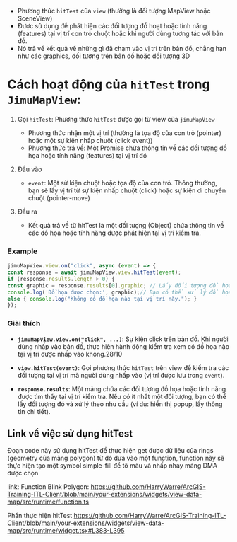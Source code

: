
- Phương thức `hitTest` của `view` (thường là đối tượng MapView hoặc SceneView)
- Được sử dụng để phát hiện các đối tượng đồ hoạt hoặc tính năng (features) tại vị trí con trỏ chuột hoặc khi người dùng tương tác với bản đồ. 
- Nó trả về kết quả về những gì đã chạm vào vị trí trên bản đồ, chẳng hạn như các graphics, đối tượng trên bản đồ hoặc đối tượng 3D

# Cách hoạt động của `hitTest` trong `JimuMapView`:

1. Gọi `hitTest`: Phương thức `hitTest` được gọi từ view của `jimuMapView`
	- Phương thức nhận một vị trí (thường là tọa độ của con trỏ (pointer) hoặc một sự kiện nhấp chuột (click event)) 
	- Phương thức trả về: Một Promise chứa thông tin về các đối tượng đồ họa hoặc tính năng (features) tại vị trí đó

2. Đầu vào
	- `event`: Một sử kiện chuột hoặc tọa độ của con trỏ. Thông thường, bạn sẽ lấy vị trí từ sự kiện nhấp chuột (click) hoặc sự kiện di chuyển chuột (pointer-move)
3.  Đầu ra
	- Kết quả trả về từ hitTest là một đối tượng (Object)  chứa thông tin về các đồ họa hoặc tính năng được phát hiện tại vị trí kiểm tra.


### Example
```js
jimuMapView.view.on("click", async (event) => {
const response = await jimuMapView.view.hitTest(event); 
if (response.results.length > 0) { 
const graphic = response.results[0].graphic; // Lấy đối tượng đồ họa đầu tiên 
console.log('Đồ họa được chọn:', graphic);// Bạn có thể xử lý đồ họa tại đây, ví dụ: hiển thị thông tin, phóng to, hoặc tương tác khác. } 
else { console.log("Không có đồ họa nào tại vị trí này."); }
});
```

### Giải thích
- **`jimuMapView.view.on("click", ...)`**: Sự kiện click trên bản đồ. Khi người dùng nhấp vào bản đồ,  thực hiện hành động kiểm tra xem có đồ họa nào tại vị trí được nhấp vào không.28/10
    
- **`view.hitTest(event)`**: Gọi phương thức `hitTest` trên view để kiểm tra các đối tượng tại vị trí mà người dùng nhấp vào (vị trí được lưu trong `event`).
    
- **`response.results`**: Một mảng chứa các đối tượng đồ họa hoặc tính năng được tìm thấy tại vị trí kiểm tra. Nếu có ít nhất một đối tượng, bạn có thể lấy đối tượng đó và xử lý theo nhu cầu (ví dụ: hiển thị popup, lấy thông tin chi tiết).


## Link về việc sử dụng hitTest
Đoạn code này sử dụng hitTest để thực hiện get được dữ liệu của rings (geometry của mảng polygon) từ đó đưa vào một function, function này sẽ thực hiện tạo một symbol simple-fill để tô màu và nhấp nháy mảng DMA được chọn

link: 
Function Blink Polygon:
https://github.com/HarryWarre/ArcGIS-Training-ITL-Client/blob/main/your-extensions/widgets/view-data-map/src/runtime/function.ts

Phần thực hiện hitTest
https://github.com/HarryWarre/ArcGIS-Training-ITL-Client/blob/main/your-extensions/widgets/view-data-map/src/runtime/widget.tsx#L383-L395